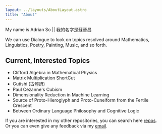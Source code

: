 ```yaml
---
layout: ../layouts/AboutLayout.astro
title: "About"
---
```


My name is Adrian So || 我的名字是蘇晉昌

We can use Dialogue to look on topics resolved around Mathematics, Linguistics, Poetry, Painting, Music, and so forth.

## Current, Interested Topics

- Clifford Algebra in Mathematical Physics
- Matrix Multiplication ShortCut
- Gutishi (古體詩)
- Paul Cezanne's Cubism
- Dimensionality Reduction in Machine Learning
- Source of Proto-Hieroglyph and Proto-Cuneiform from the Fertile Crescent
- Between Ordinary Language Philosophy and Cognitive Logic

If you are interested in my other repositories, you can search here [repos](https://github.com/25920).  
Or you can even give any feedback via my [email](mailto:starwarsrogueone1123@proton.me).
